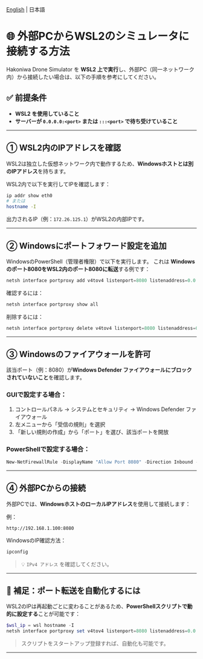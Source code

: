 [English](wsl-portfoward.en.md) | 日本語

# 🌐 外部PCからWSL2のシミュレータに接続する方法

Hakoniwa Drone Simulator を **WSL2 上で実行**し、外部PC（同一ネットワーク内）から接続したい場合は、以下の手順を参考にしてください。

## ✅ 前提条件

* **WSL2 を使用していること**
* **サーバーが `0.0.0.0:<port>` または `:::<port>` で待ち受けていること**

---

## ① WSL2内のIPアドレスを確認

WSL2は独立した仮想ネットワーク内で動作するため、**Windowsホストとは別のIPアドレス**を持ちます。

WSL2内で以下を実行してIPを確認します：

```bash
ip addr show eth0
# または
hostname -I
```

出力されるIP（例：`172.26.125.1`）がWSL2の内部IPです。

---

## ② Windowsにポートフォワード設定を追加

WindowsのPowerShell（管理者権限）で以下を実行します。
これは **Windowsのポート8080をWSL2内のポート8080に転送**する例です：

```powershell
netsh interface portproxy add v4tov4 listenport=8080 listenaddress=0.0.0.0 connectport=8080 connectaddress=172.26.125.1
```

確認するには：

```powershell
netsh interface portproxy show all
```

削除するには：

```powershell
netsh interface portproxy delete v4tov4 listenport=8080 listenaddress=0.0.0.0
```

---

## ③ Windowsのファイアウォールを許可

該当ポート（例：8080）が**Windows Defender ファイアウォールにブロックされていないこと**を確認します。

### GUIで設定する場合：

1. コントロールパネル → システムとセキュリティ → Windows Defender ファイアウォール
2. 左メニューから「受信の規則」を選択
3. 「新しい規則の作成」から「ポート」を選び、該当ポートを開放

### PowerShellで設定する場合：

```powershell
New-NetFirewallRule -DisplayName "Allow Port 8080" -Direction Inbound -LocalPort 8080 -Protocol TCP -Action Allow
```

---

## ④ 外部PCからの接続

外部PCでは、**WindowsホストのローカルIPアドレス**を使用して接続します：

例：

```text
http://192.168.1.100:8080
```

WindowsのIP確認方法：

```powershell
ipconfig
```

> 💡 `IPv4 アドレス` を確認してください。

---

## 🔁 補足：ポート転送を自動化するには

WSL2のIPは再起動ごとに変わることがあるため、**PowerShellスクリプトで動的に設定する**ことが可能です：

```powershell
$wsl_ip = wsl hostname -I
netsh interface portproxy set v4tov4 listenport=8080 listenaddress=0.0.0.0 connectport=8080 connectaddress=$wsl_ip
```

> スクリプトをスタートアップ登録すれば、自動化も可能です。


---